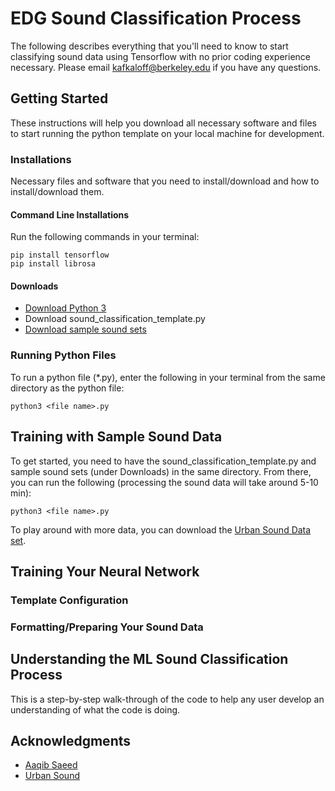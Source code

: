 # EDG Sound Classification Process

The following describes everything that you'll need to know to start classifying sound data using Tensorflow with no prior coding experience necessary. Please email kafkaloff@berkeley.edu if you have any questions.

## Getting Started

These instructions will help you download all necessary software and files to start running the python template on your local machine for development.

### Installations

Necessary files and software that you need to install/download and how to install/download them.

#### Command Line Installations

Run the following commands in your terminal:

```
pip install tensorflow
pip install librosa
```

#### Downloads

* [Download Python 3](https://www.python.org/downloads/)
* Download sound_classification_template.py
* [Download sample sound sets](https://drive.google.com/drive/folders/14DmBB15mLApoZCy9pjt0y1hjFr-XVZ-H?usp=sharing)

### Running Python Files

To run a python file (*.py), enter the following in your terminal from the same directory as the python file:

```
python3 <file name>.py
```

## Training with Sample Sound Data

To get started, you need to have the sound_classification_template.py and sample sound sets (under Downloads) in the same directory. From there, you can run the following (processing the sound data will take around 5-10 min):

```
python3 <file name>.py
```

To play around with more data, you can download the [Urban Sound Data set](https://urbansounddataset.weebly.com/). 

## Training Your Neural Network

### Template Configuration

### Formatting/Preparing Your Sound Data

## Understanding the ML Sound Classification Process

This is a step-by-step walk-through of the code to help any user develop an understanding of what the code is doing.

## Acknowledgments

* [Aaqib Saeed](http://aqibsaeed.github.io/2016-09-03-urban-sound-classification-part-1/)
* [Urban Sound](https://urbansounddataset.weebly.com/)
